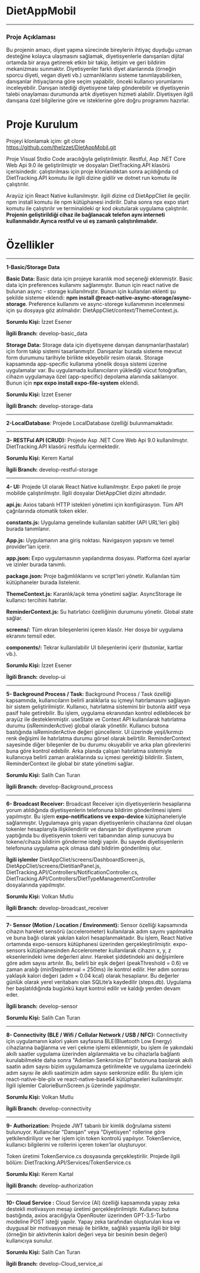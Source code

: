 # DietAppMobil

---
### Proje Açıklaması
Bu projenin amacı, diyet yapma sürecinde bireylerin ihtiyaç duyduğu uzman desteğine kolayca 
ulaşmasını sağlamak, diyetisyenlerle danışanları dijital ortamda bir araya getirerek etkin bir takip, 
iletişim ve geri bildirim mekanizması sunmaktır. Diyetisyenler farklı diyet alanlarında (örneğin sporcu 
diyeti, vegan diyeti vb.) uzmanlıklarını sisteme tanımlayabilirken, danışanlar ihtiyaçlarına göre seçim 
yapabilir, önceki kullanıcı yorumlarını inceleyebilir. Danışan istediği diyetisyene talep gönderebilir ve diyetisyenin talebi onaylaması durumunda artık diyetisyen hizmeti alabilir. Diyetisyen ilgili danışana özel bilgilerine göre ve isteklerine göre doğru programını hazırlar.

# Proje Kurulum
Projeyi klonlamak içim: git clone https://github.com/theIzzet/DietAppMobil.git

Proje Visual Stıdio Code aracılığıyla geliştirilmiştir.
Restful, Asp .NET Core Web Api 9.0 ile geliştirilmiştir ve dosyaları DietTracking.API klasörü içerisindedir. çalıştırılması için proje klonlandıktan sonra açıldığında cd DietTracking.API komutu ile ilgili dizine gidilir ve dotnet run komutu ile çalıştırılır.

Arayüz için React Native kullanılmıştır. ilgili dizine cd DietAppCliet ile geçilir. npm install komutu ile npm kütüphanesi indirilir. Daha sonra npx expo start komutu ile çalıştırılır ve terminaldeki qr kod okutularak uygulama çalıştırılır. **Projenin geliştirildiği cihaz ile bağlanacak telefon aynı interneti kullanmalıdır.Ayrıca restful ve ui eş zamanlı çalıştırılımalıdır.**

# Özellikler

---

**1-Basic/Storage Data**

**Basic Data:** Basic data için projeye karanlık mod seçeneği eklenmiştir. Basic data için preferences kullanımı sağlanmıştır. Bunun için react native de bulunan async - storage kullanılmıştır. Bunun için kullanılan eklenti şu şekilde sisteme eklendi: **npm install @react-native-async-storage/async-storage**. 
Preference kullanımı ve async-storege kullanımının incelenmesi için şu dosyaya göz atılmalıdır: DietAppCliet/context/ThemeContext.js.


**Sorumlu Kişi:** İzzet Esener

**İlgili Branch:** develop-basic_data



**Storage Data:** Storage data için diyetisyene danışan danışmanlar(hastalar) için form takip sistemi tasarlanmıştır. Danışanlar burada sisteme mevcut form durumunu tarihiyle birlikte ekleyebilir resim olarak. Storage kapsamında app-specific  kullanıma yönelik dosya sistemi üzerine uygulamalar var. Bu uygulamada kullanıcıların yüklediği vücut fotoğrafları, cihazın uygulamaya özel (app-specific) depolama alanında saklanıyor. Bunun için **npx expo install expo-file-system** eklendi. 

**Sorumlu Kişi:** İzzet Esener

**İlgili Branch:** develop-storage-data

---

**2-LocalDatabase**: Projede LocalDatabase özelliği bulunmamaktadır.

---

**3- RESTFul API (CRUD):** Projede Asp .NET Core Web Api 9.0 kullanılmıştır. DietTracking.API klasörü restfulu içermektedir. 

**Sorumlu Kişi:** Kerem Kartal

**İlgili Branch:** develop-restful-storage

---

**4- UI:** Projede UI olarak React Native kullanılmıştır. Expo paketi ile proje mobilde çalıştırılmıştır. İlgili dosyalar DietAppCliet dizini altındadır.

**api.js:** Axios tabanlı HTTP istekleri yönetimi için konfigürasyon. Tüm API çağrılarında otomatik token ekler.

**constants.js:** Uygulama genelinde kullanılan sabitler (API URL'leri gibi) burada tanımlanır.

**App.js:** Uygulamanın ana giriş noktası. Navigasyon yapısını ve temel provider'ları içerir.

**app.json:** Expo uygulamasının yapılandırma dosyası. Platforma özel ayarlar ve izinler burada tanımlı.

**package.json:** Proje bağımlılıklarını ve script'leri yönetir. Kullanılan tüm kütüphaneler burada listelenir.

**ThemeContext.js:** Karanlık/açık tema yönetimi sağlar. AsyncStorage ile kullanıcı tercihini hatırlar.

**ReminderContext.js:** Su hatırlatıcı özelliğinin durumunu yönetir. Global state sağlar.

**screens/:** Tüm ekran bileşenlerini içeren klasör. Her dosya bir uygulama ekranını temsil eder.

**components/:** Tekrar kullanılabilir UI bileşenlerini içerir (butonlar, kartlar vb.).




**Sorumlu Kişi:** İzzet Esener

**İlgili Branch:** develop-ui

---

**5- Background Process / Task:** Background Process / Task özelliği kapsamında, kullanıcıların belirli aralıklarla su içmeyi hatırlamasını sağlayan bir sistem geliştirilmiştir. Kullanıcı, hatırlatma sistemini bir butonla aktif veya pasif hale getirebilir. Bu işlem, uygulama ekranından kontrol edilebilecek bir arayüz ile desteklenmiştir.
useState ve Context API kullanılarak hatırlatma durumu (isReminderActive) global olarak yönetilir.
Kullanıcı butona bastığında isReminderActive değeri güncellenir.
UI üzerinde yeşil/kırmızı renk değişimi ile hatırlatma durumu görsel olarak belirtilir.
ReminderContext sayesinde diğer bileşenler de bu durumu okuyabilir ve arka plan görevlerini buna göre kontrol edebilir.
Arka planda çalışan hatırlatma sistemiyle kullanıcıya belirli zaman aralıklarında su içmesi gerektiği bildirilir. Sistem, ReminderContext ile global bir state yönetimi sağlar.

**Sorumlu Kişi:** Salih Can Turan

**İlgili Branch:** develop-Background_process

---

**6- Broadcast Receiver:** Broadcast Receiver için diyetisyenlerin hesaplarına yorum atıldığında diyetisyenlerin telefonuna bildirim gönderilmesi işlemi yapılmıştır. Bu işlem **expo-notifications ve expo-device** kütüphaneleriyle sağlanmıştır. Uygulamaya giriş yapan diyetisyenlerin cihazlarına özel oluşan tokenler hesaplarıyla ilişkilendirilir ve danışan bir diyetisyene yorum yaptığında bu diyetisyenin tokeni veri tabanından alınıp sunucuya bu tokene/cihaza bildirim gönderme isteği yapılır. Bu sayede diyetisyenlerin telefonuna uygulama açık olmasa dahi bildirim gönderilmiş olur. 

**İlgili işlemler** DietAppCliet/screens/DashboardScreen.js, DietAppCliet/screens/DietitianPanel.js, DietTracking.API/Controllers/NotificationController.cs, DietTracking.API/Controllers/DietTypeManagementController dosyalarında yapılmıştır.

**Sorumlu Kişi:** Volkan Mutlu

**İlgili Branch:** develop-broadcast_receiver

---

**7- Sensor (Motion / Location / Environment):** Sensor özelliği kapsamında cihazın hareket sensörü (accelerometer) kullanılarak adım sayımı yapılmakta ve buna bağlı olarak yakılan kalori hesaplanmaktadır. Bu işlem, React Native ortamında expo-sensors kütüphanesi üzerinden gerçekleştirilmiştir. expo-sensors kütüphanesinden Accelerometer kullanılarak cihazın x, y, z eksenlerindeki ivme değerleri alınır. Hareket şiddetindeki ani değişimlere göre adım sayısı artırılır. Bu, belirli bir eşik değeri (peakThreshold = 0.6) ve zaman aralığı (minStepInterval = 250ms) ile kontrol edilir.
Her adım sonrası yaklaşık kalori değeri (adım × 0.04 kcal) olarak hesaplanır. Bu değerler günlük olarak yerel veritabanı olan SQLite’a kaydedilir (steps.db). Uygulama her başlatıldığında bugünkü kayıt kontrol edilir ve kaldığı yerden devam eder.

**İlgili branch:** develop-sensor

**Sorumlu Kişi:** Salih Can Turan

---

**8- Connectivity (BLE / Wifi / Cellular Network / USB / NFC):** Connectivity için uygulamanın kalori yakım sayfasına BLE(Bluetooth Low Energy) cihazlarına bağlanma ve veri çekme işlemi eklenmiştir, bu işlem ile yakındaki akıllı saatler uygulama üzerinden algılanmakta ve bu cihazlarla bağlantı kurulabilmekte daha sonra "Adımları Senkronize Et" butonuna basılarak akıllı saatin adım sayısı bizim uygulamamıza getirilmekte ve uygulama üzerindeki adım sayısı ile akıllı saatimizin adım sayısı senkronize edilir. Bu işlem için react-native-ble-plx ve react-native-base64 kütüphaneleri kullanılmıştır.
İlgili işlemler CalorieBurnScreen.js üzerinde yapılmıştır.

**Sorumlu Kişi:** Volkan Mutlu

**İlgili Branch:** develop-connectivity

---

**9- Authorization:** Projede JWT tabanlı bir kimlik doğrulama sistemi bulunuyor. Kullanıcılar "Danışan" veya "Diyetisyen" rollerine göre yetkilendiriliyor ve her işlem için token kontrolü yapılıyor. TokenService, kullanıcı bilgilerini ve rollerini içeren token'lar oluşturuyor.

Token üretimi TokenService.cs dosyasında gerçekleştirilir. Projede ilgili bölüm: DietTracking.API/Services/TokenService.cs 

**Sorumlu Kişi:** Kerem Kartal

**İlgili Branch:** develop-authorization

---

**10- Cloud Service :** Cloud Service (AI) özelliği kapsamında yapay zeka destekli motivasyon mesajı üretimi gerçekleştirilmiştir. Kullanıcı butona bastığında, axios aracılığıyla OpenRouter üzerinden GPT-3.5-Turbo modeline POST isteği yapılır. Yapay zeka tarafından oluşturulan kısa ve duygusal bir motivasyon mesajı ile birlikte, sağlıklı yaşamla ilgili bir bilgi (örneğin bir aktivitenin kalori değeri veya bir besinin besin değeri) kullanıcıya sunulur.

**Sorumlu Kişi:** Salih Can Turan

**İlgili Branch:** develop-Cloud_service_ai

